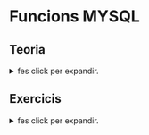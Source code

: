 # Funcions MYSQL

## Teoria
<details>
  <summary> fes click per expandir.</summary>

[Teoria](teoria/README.md)

</details>

## Exercicis
<details>
  <summary> fes click per expandir.</summary>

1. [Activitat 5: Activitats de funcions](https://drive.google.com/open?id=1tIpui-YQIlb9G6jrr3L2NyBL1pK-BMGW)
  
### Solucions
1. [f_Act_05_Apartat_001.sql](exercicis/f_Act_05_Apartat_001.sql)

 

</details>
